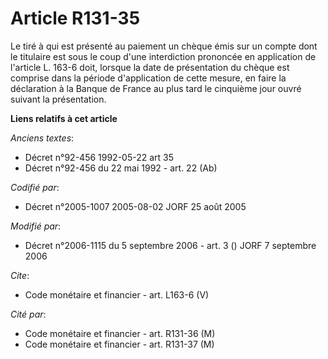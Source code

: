 # Article R131-35

Le tiré à qui est présenté au paiement un chèque émis sur un compte dont le titulaire est sous le coup d'une interdiction
prononcée en application de l'article L. 163-6 doit, lorsque la date de présentation du chèque est comprise dans la période
d'application de cette mesure, en faire la déclaration à la Banque de France au plus tard le cinquième jour ouvré suivant la
présentation.

**Liens relatifs à cet article**

_Anciens textes_:

  - Décret n°92-456 1992-05-22 art 35
  - Décret n°92-456 du 22 mai 1992 - art. 22 (Ab)

_Codifié par_:

  - Décret n°2005-1007 2005-08-02 JORF 25 août 2005

_Modifié par_:

  - Décret n°2006-1115 du 5 septembre 2006 - art. 3 () JORF 7 septembre 2006

_Cite_:

  - Code monétaire et financier - art. L163-6 (V)

_Cité par_:

  - Code monétaire et financier - art. R131-36 (M)
  - Code monétaire et financier - art. R131-37 (M)
